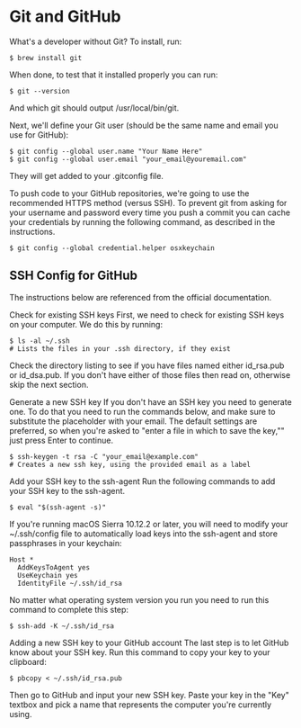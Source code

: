 # Git and GitHub
What's a developer without Git? To install, run:
```
$ brew install git
```

When done, to test that it installed properly you can run:
```
$ git --version
```
And which git should output /usr/local/bin/git.

Next, we'll define your Git user (should be the same name and email you use for GitHub):
```
$ git config --global user.name "Your Name Here"
$ git config --global user.email "your_email@youremail.com"
```
They will get added to your .gitconfig file.

To push code to your GitHub repositories, we're going to use the recommended HTTPS method (versus SSH). To prevent git from asking for your username and password every time you push a commit you can cache your credentials by running the following command, as described in the instructions.

```
$ git config --global credential.helper osxkeychain
```

## SSH Config for GitHub
The instructions below are referenced from the official documentation.

Check for existing SSH keys
First, we need to check for existing SSH keys on your computer. We do this by running:

```
$ ls -al ~/.ssh
# Lists the files in your .ssh directory, if they exist
```

Check the directory listing to see if you have files named either id_rsa.pub or id_dsa.pub. If you don't have either of those files then read on, otherwise skip the next section.

Generate a new SSH key
If you don't have an SSH key you need to generate one. To do that you need to run the commands below, and make sure to substitute the placeholder with your email. The default settings are preferred, so when you're asked to "enter a file in which to save the key,"" just press Enter to continue.

```
$ ssh-keygen -t rsa -C "your_email@example.com"
# Creates a new ssh key, using the provided email as a label
```

Add your SSH key to the ssh-agent
Run the following commands to add your SSH key to the ssh-agent.

```
$ eval "$(ssh-agent -s)"
```
If you're running macOS Sierra 10.12.2 or later, you will need to modify your ~/.ssh/config file to automatically load keys into the ssh-agent and store passphrases in your keychain:

```
Host *
  AddKeysToAgent yes
  UseKeychain yes
  IdentityFile ~/.ssh/id_rsa
```
No matter what operating system version you run you need to run this command to complete this step:

```
$ ssh-add -K ~/.ssh/id_rsa
```
Adding a new SSH key to your GitHub account
The last step is to let GitHub know about your SSH key. Run this command to copy your key to your clipboard:

```
$ pbcopy < ~/.ssh/id_rsa.pub
```
Then go to GitHub and input your new SSH key. Paste your key in the "Key" textbox and pick a name that represents the computer you're currently using.
